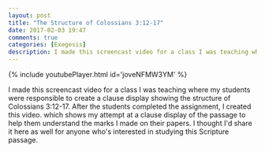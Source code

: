 ```yaml
---
layout: post
title: "The Structure of Colossians 3:12-17"
date: 2017-02-03 19:47 
comments: true
categories: [Exegesis]
description: I made this screencast video for a class I was teaching where my students were responsible to create a clause display showing the structure of Colossians 3:12-17.
---
```


{% include youtubePlayer.html id='joveNFMW3YM' %}

I made this screencast video for a class I was teaching where my students were responsible to create a clause display showing the structure of Colossians 3:12-17. After the students completed the assignment, I created this video. which shows my attempt at a clause display of the passage to help them understand the marks I made on their papers. I thought I'd share it here as well for anyone who's interested in studying this Scripture passage.